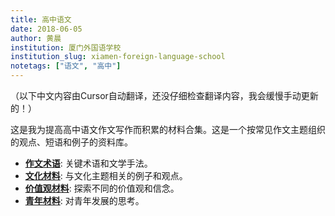 ```yaml
---
title: 高中语文
date: 2018-06-05
author: 黄晨
institution: 厦门外国语学校
institution_slug: xiamen-foreign-language-school
notetags: ["语文", "高中"]
---
```


（以下中文内容由Cursor自动翻译，还没仔细检查翻译内容，我会缓慢手动更新的！）

这是我为提高高中语文作文写作而积累的材料合集。这是一个按常见作文主题组织的观点、短语和例子的资料库。

- [**作文术语**](/notes/high-school-chinese/pdf/terminology.pdf): 关键术语和文学手法。
- [**文化材料**](/notes/high-school-chinese/pdf/culture.pdf): 与文化主题相关的例子和观点。
- [**价值观材料**](/notes/high-school-chinese/pdf/values.pdf): 探索不同的价值观和信念。
- [**青年材料**](/notes/high-school-chinese/pdf/youth.pdf): 对青年发展的思考。
